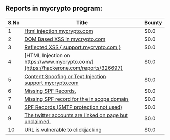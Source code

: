 ## Reports in mycrypto program:
| S.No | Title | Bounty |
| ---- | ----- | ------ |
| 1 | [Html injection mycrypto.com](https://hackerone.com/reports/324548) | $0.0 |
| 2 | [DOM Based XSS in mycrypto.com](https://hackerone.com/reports/324303) | $0.0 |
| 3 | [Reflected XSS { support.mycrypto.com }](https://hackerone.com/reports/323566) | $0.0 |
| 4 | [HTML Injection on https://www.mycrypto.com/](https://hackerone.com/reports/326697) | $0.0 |
| 5 | [Content Spoofing or Text Injection support.mycrypto.com](https://hackerone.com/reports/325827) | $0.0 |
| 6 | [Missing SPF Records.](https://hackerone.com/reports/324372) | $0.0 |
| 7 | [Missing SPF record for the in scope domain](https://hackerone.com/reports/325734) | $0.0 |
| 8 | [SPF Records (SMTP protection not used)](https://hackerone.com/reports/457829) | $0.0 |
| 9 | [The twitter accounts are linked on page but unclaimed.](https://hackerone.com/reports/679657) | $0.0 |
| 10 | [URL is vulnerable to clickjacking](https://hackerone.com/reports/712376) | $0.0 |